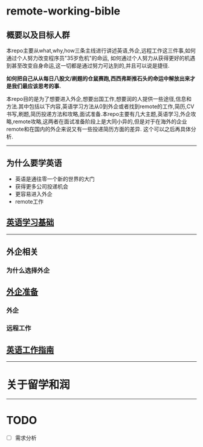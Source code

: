 # remote-working-bible

## 概要以及目标人群
本repo主要从what,why,how三条主线进行讲述英语,外企,远程工作这三件事,如何通过个人努力改变程序员"35岁危机"的命运, 如何通过个人努力从获得更好的机遇到甚至改变自身命运,这一切都是通过努力可达到的,并且可以说是捷径. 

__如何把自己从从每日八股文/刷题的仓鼠赛跑,西西弗斯推石头的命运中解放出来才是我们最应该思考的事.__

本repo目的是为了想要进入外企,想要出国工作,想要润的人提供一些途径,信息和方法.其中包括以下内容,英语学习方法从0到外企或者找到remote的工作,简历,CV书写,刷题,简历投递方法和攻略,面试准备.本repo主要有几大主题,英语学习,外企攻略,remote攻略,这两者在面试准备阶段上是大同小异的,但是对于在海外的企业remote和在国内的外企来说又有一些投递简历方面的差异. 这个可以之后再具体分析.


---
## 为什么要学英语
- 英语是通往零一个新的世界的大门
- 获得更多公司投递机会
- 更容易进入外企
- remote工作

## [英语学习基础](/Language/EnglishBasic.md)


---
## 外企相关

### 为什么选择外企

## [外企准备](/Job/Preparation.md)


### 外企

### 远程工作

## [英语工作指南](/Language/Interview.md)

---
# 关于留学和润


---
# TODO
 - [ ] 需求分析



